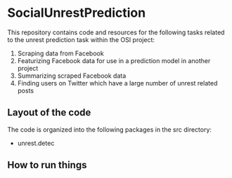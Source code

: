 # SocialUnrestPrediction #

This repository contains code and resources for the following tasks related to 
the unrest prediction task within the OSI project:

1. Scraping data from Facebook
2. Featurizing Facebook data for use in a prediction model in another project
3. Summarizing scraped Facebook data
4. Finding users on Twitter which have a large number of unrest related posts

## Layout of the code ##

The code is organized into the following packages in the src directory:

* unrest.detec

## How to run things ##
